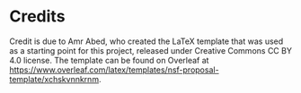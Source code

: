 # Credits

Credit is due to Amr Abed, who created the LaTeX template
that was used as a starting point for this project, released
under Creative Commons CC BY 4.0 license. The template can
be found on Overleaf at https://www.overleaf.com/latex/templates/nsf-proposal-template/xchskvnnkrnm.
